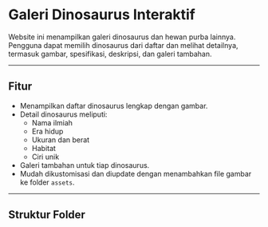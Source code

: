# Galeri Dinosaurus Interaktif

Website ini menampilkan galeri dinosaurus dan hewan purba lainnya. Pengguna dapat memilih dinosaurus dari daftar dan melihat detailnya, termasuk gambar, spesifikasi, deskripsi, dan galeri tambahan.

---

## Fitur

- Menampilkan daftar dinosaurus lengkap dengan gambar.
- Detail dinosaurus meliputi:
  - Nama ilmiah
  - Era hidup
  - Ukuran dan berat
  - Habitat
  - Ciri unik
- Galeri tambahan untuk tiap dinosaurus.
- Mudah dikustomisasi dan diupdate dengan menambahkan file gambar ke folder `assets`.

---

## Struktur Folder

